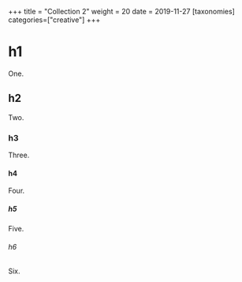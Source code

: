 +++
title = "Collection 2"
weight = 20
date = 2019-11-27
[taxonomies]
categories=["creative"]
+++

# h1

One.

## h2

Two.

### h3

Three.

#### h4

Four.

##### h5

Five.

###### h6

Six.
